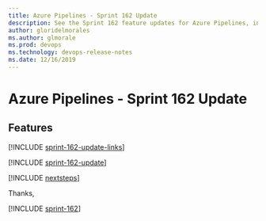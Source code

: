 ```yaml
---
title: Azure Pipelines - Sprint 162 Update
description: See the Sprint 162 feature updates for Azure Pipelines, including next steps.
author: gloridelmorales
ms.author: glmorale
ms.prod: devops
ms.technology: devops-release-notes
ms.date: 12/16/2019
---
```


# Azure Pipelines - Sprint 162 Update

## Features

[!INCLUDE [sprint-162-update-links](../_shared/pipelines/sprint-162-update-links.md)]

[!INCLUDE [sprint-162-update](../_shared/pipelines/sprint-162-update.md)]

[!INCLUDE [nextsteps](../_shared/nextsteps.md)]

Thanks,

[!INCLUDE [sprint-162](../_shared/signer/sprint-162.md)]
